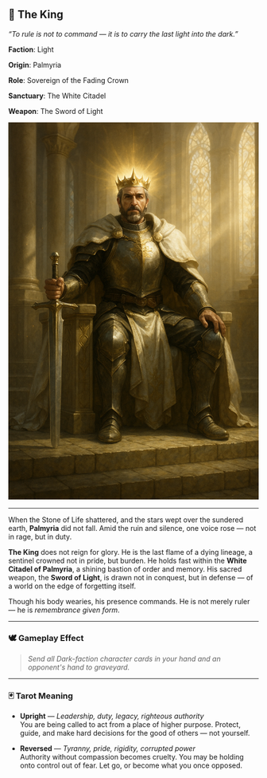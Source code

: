## 👑 The King  

*“To rule is not to command — it is to carry the last light into the dark.”*

**Faction**: Light  

**Origin**: Palmyria  

**Role**: Sovereign of the Fading Crown  

**Sanctuary**: The White Citadel

**Weapon**: The Sword of Light

![the-king-card](../resources/images/cards/characters/the-king.png)

---

When the Stone of Life shattered, and the stars wept over the sundered earth, **Palmyria** did not fall. Amid the ruin and silence, one voice rose — not in rage, but in duty.

**The King** does not reign for glory. He is the last flame of a dying lineage, a sentinel crowned not in pride, but burden. He holds fast within the **White Citadel of Palmyria**, a shining bastion of order and memory. His sacred weapon, the **Sword of Light**, is drawn not in conquest, but in defense — of a world on the edge of forgetting itself.

Though his body wearies, his presence commands. He is not merely ruler — he is *remembrance given form*.

---

### 🕊 Gameplay Effect
> *Send all Dark-faction character cards in your hand and an opponent's hand to graveyard.*

---

### 🃏 Tarot Meaning

- **Upright** — *Leadership, duty, legacy, righteous authority*  
  You are being called to act from a place of higher purpose. Protect, guide, and make hard decisions for the good of others — not yourself.

- **Reversed** — *Tyranny, pride, rigidity, corrupted power*  
  Authority without compassion becomes cruelty. You may be holding onto control out of fear. Let go, or become what you once opposed.
